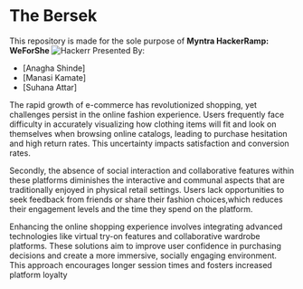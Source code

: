 # The Bersek

This repository is made for the sole purpose of **Myntra HackerRamp: WeForShe** 
![Hackerr](https://user-images.githubusercontent.com/64279181/113337916-0ffa7c80-9346-11eb-833d-570329426875.png)
Presented By:

  - [Anagha Shinde]
  - [Manasi Kamate]
  - [Suhana Attar]

The rapid growth of e-commerce has revolutionized shopping, yet challenges persist in the online fashion
experience. Users frequently face difficulty in accurately visualizing how clothing items will fit and
look on themselves when browsing online catalogs, leading to purchase hesitation and high return rates.
This uncertainty impacts satisfaction and conversion rates.

Secondly, 
the absence of social interaction and collaborative features within these platforms
diminishes the interactive and communal aspects that are traditionally enjoyed in physical retail settings.
Users lack opportunities to seek feedback from friends or share their fashion choices,which reduces
their engagement levels and the time they spend on the platform.

Enhancing the online shopping experience involves integrating advanced technologies like virtual
try-on features and collaborative wardrobe platforms. These solutions aim to improve user
confidence in purchasing decisions and create a more immersive, socially engaging environment.
This approach encourages longer session times and fosters increased platform loyalty



